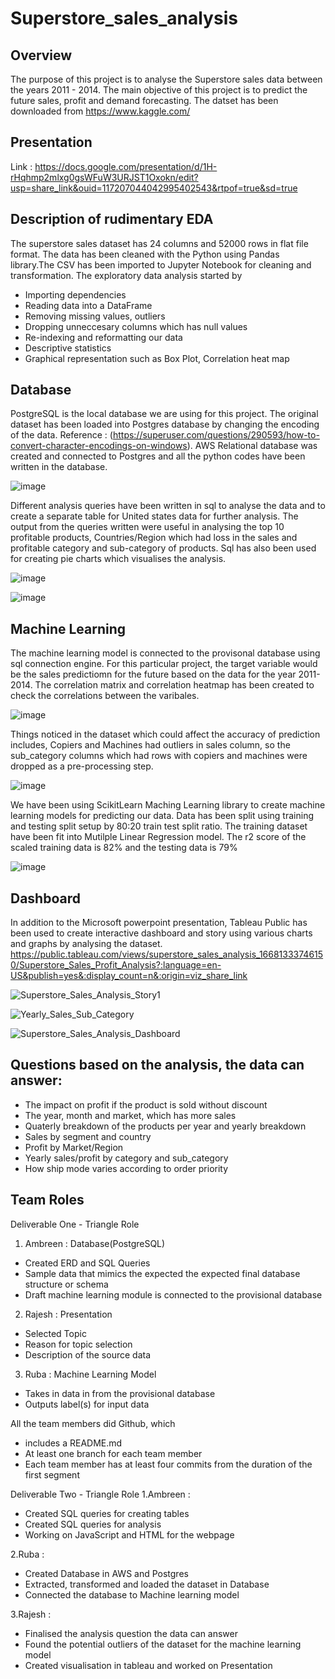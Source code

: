 
# Superstore_sales_analysis
## Overview
The purpose of this project is to analyse the Superstore sales data between the years 2011 - 2014. The main objective of this project is to predict the future sales, profit and demand forecasting. The datset has been downloaded from https://www.kaggle.com/ 

## Presentation
Link : https://docs.google.com/presentation/d/1H-rHqhmp2mlxg0gsWFuW3URJST1Oxokn/edit?usp=share_link&ouid=117207044042995402543&rtpof=true&sd=true

## Description of rudimentary EDA
The superstore sales dataset has 24 columns and 52000 rows in flat file format. The data has been cleaned with the Python using Pandas library.The CSV has been imported to Jupyter Notebook for cleaning and transformation. The exploratory data analysis started by
* Importing dependencies
* Reading data into a DataFrame
* Removing missing values, outliers
* Dropping unneccesary columns which has null values
* Re-indexing and reformatting our data
* Descriptive statistics
* Graphical representation such as Box Plot, Correlation heat map

## Database
PostgreSQL is the local database we are using for this project. The original dataset has been loaded into Postgres database by changing the encoding of the data. Reference : (https://superuser.com/questions/290593/how-to-convert-character-encodings-on-windows). AWS Relational database was created and connected to Postgres and all the python codes have been written in the database. 

![image](https://user-images.githubusercontent.com/108298416/203901268-698d3208-08f9-4069-9e3c-3ae84be7eaa8.png)

Different analysis queries have been written in sql to analyse the data and to create a separate table for United states data for further analysis. The output from the queries written were useful in analysing the top 10 profitable products, Countries/Region which had loss in the sales and profitable category and sub-category of products. Sql has also been used for creating pie charts which visualises the analysis.

![image](https://user-images.githubusercontent.com/108298416/204631595-85ee8dc7-9fc3-4c72-87d5-06b083eb6cd3.png)

![image](https://user-images.githubusercontent.com/108298416/204632699-05d7d3a3-05c6-47f7-8935-4441bdac538c.png)

## Machine Learning
The  machine learning model is connected to the provisonal database using sql connection engine. For this particular project, the target variable would be the sales predictiomn for the future based on the data for the year 2011-2014. The correlation matrix and correlation heatmap has been created to check the correlations between the varibales.

![image](https://user-images.githubusercontent.com/108298416/204634308-d3495f68-7442-45fb-9868-3952da7c5309.png)

Things noticed in the dataset which could affect the accuracy of prediction includes, Copiers and Machines had outliers in sales column, so the sub_category columns which had rows with copiers and machines were dropped as a pre-processing step.

![image](https://user-images.githubusercontent.com/108298416/203901892-2fecc2d4-5751-4a30-aefa-525a4fc9d139.png)

We have been using ScikitLearn Maching Learning library to create machine learning models for predicting our data. Data has been split using training and testing split setup by 80:20 train test split ratio. The training dataset have been fit into Mutilple Linear Regression model. The r2 score of the scaled training data is 82% and the testing data is 79%

![image](https://user-images.githubusercontent.com/108298416/204158706-8cafe218-31ae-48b1-898b-dab4c36fe079.png)

## Dashboard
In addition to the Microsoft powerpoint presentation, Tableau Public has been used to create interactive dashboard and story using various charts and graphs by analysing the dataset. 
https://public.tableau.com/views/superstore_sales_analysis_16681333746150/Superstore_Sales_Profit_Analysis?:language=en-US&publish=yes&:display_count=n&:origin=viz_share_link

![Superstore_Sales_Analysis_Story1](https://user-images.githubusercontent.com/108298416/204448849-6037a8d1-4f32-402c-a6ec-219435366686.PNG)

![Yearly_Sales_Sub_Category](https://user-images.githubusercontent.com/108298416/204448891-4c5a2e5c-caff-4495-a936-4f182c3955c8.PNG)

![Superstore_Sales_Analysis_Dashboard](https://user-images.githubusercontent.com/108298416/204449030-d8fd0032-9c30-42c5-adcf-6e65ba73a6ea.PNG)



## Questions based on the analysis, the data can answer:
* The impact on profit if the product is sold without discount
* The year, month and market, which has more sales
* Quaterly breakdown of the products per year and yearly breakdown
* Sales by segment and country
* Profit by Market/Region
* Yearly sales/profit by category and sub_category
* How ship mode varies according to order priority

## Team Roles
Deliverable One - Triangle Role
1. Ambreen : Database(PostgreSQL)
* Created ERD and SQL Queries
* Sample data that mimics the expected the expected final database structure or schema
* Draft machine learning module is connected to the provisional database

2. Rajesh : Presentation
* Selected Topic
* Reason for topic selection
* Description of the source data

3. Ruba : Machine Learning Model 
* Takes in data in from the provisional database 
* Outputs label(s) for input data

All the team members did Github, which
* includes a README.md
* At least one branch for each team member
* Each team member has at least four commits from the duration of the first segment

Deliverable Two - Triangle Role
1.Ambreen : 
* Created SQL queries for creating tables
* Created SQL queries for analysis 
* Working on JavaScript and HTML for the webpage

2.Ruba : 
* Created Database in AWS and Postgres
* Extracted, transformed and loaded the dataset in Database
* Connected the database to Machine learning model

3.Rajesh :
* Finalised the analysis question the data can answer
* Found the potential outliers of the dataset for the machine learning model
* Created visualisation in tableau and worked on Presentation







